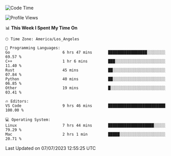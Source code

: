<!--START_SECTION:waka-->
![Code Time](http://img.shields.io/badge/Code%20Time-463%20hrs%2019%20mins-blue)

![Profile Views](http://img.shields.io/badge/Profile%20Views-0-blue)

📊 **This Week I Spent My Time On** 

```text
🕑︎ Time Zone: America/Los_Angeles

💬 Programming Languages: 
Go                       6 hrs 47 mins       █████████████████░░░░░░░░   69.57 % 
C++                      1 hr 6 mins         ███░░░░░░░░░░░░░░░░░░░░░░   11.40 % 
Rust                     45 mins             ██░░░░░░░░░░░░░░░░░░░░░░░   07.84 % 
Python                   40 mins             ██░░░░░░░░░░░░░░░░░░░░░░░   06.85 % 
Other                    19 mins             █░░░░░░░░░░░░░░░░░░░░░░░░   03.41 % 

🔥 Editors: 
VS Code                  9 hrs 46 mins       █████████████████████████   100.00 % 

💻 Operating System: 
Linux                    7 hrs 44 mins       ████████████████████░░░░░   79.29 % 
Mac                      2 hrs 1 min         █████░░░░░░░░░░░░░░░░░░░░   20.71 % 
```


 Last Updated on 07/07/2023 12:55:25 UTC
<!--END_SECTION:waka-->
